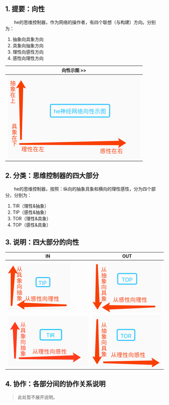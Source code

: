 ## 1. 提要：向性

　　he的思维控制器，作为网络的操作者，有四个联想（与构建）方向。分别为：
1. 抽象向具象方向
2. 具象向抽象方向
3. 理性向感性方向
4. 感性向理性方向

| 向性示图 >> |
| --- |
| ![](assets/40_he神经网络向性示图.png) |

## 2. 分类：思维控制器的四大部分

　　he的思维控制器，按照：纵向的抽象具象和横向的理性感性，分为四个部分，分别为：
1. TIR（理性&抽象）
2. TIP（感性&抽象）
3. TOR（理性&具象）
4. TOP（感性&具象）

## 3. 说明：四大部分的向性

| IN | OUT |
| --- | --- |
| ![](assets/41_TIP示图.png) | ![](assets/44_TOP示图.png) |
| ![](assets/42_TIR示图.png) | ![](assets/43_TOR示图.png) |

## 4. 协作：各部分间的协作关系说明

> 此处暂不展开说明。
